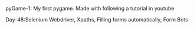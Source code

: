 pyGame-1: My first pygame. Made with following a tutorial in youtube

Day-48:Selenium Webdriver, Xpaths, Filling forms automatically, Form Bots
